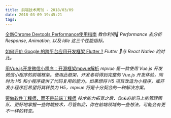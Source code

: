 ```yaml
---
title: 前端技术周刊 - 2018/03/09
date: 2018-03-09 19:45:21
tags:
---
```


[全新Chrome Devtools Performance使用指南](https://segmentfault.com/a/1190000011516068)
*教你利用 Performance 去分析 Response, Animation, 以及 Idle 这三个性能指标。*

[如何评价 Google 的跨平台应用开发框架 Flutter ?](https://www.zhihu.com/question/50156415)
*Flutter 与 React Native 的对比。*

[用Vue.js开发微信小程序：开源框架mpvue解析](https://mp.weixin.qq.com/s/fY3HMV__wiXLF1G2pOCBaA)
*mpvue 是一款使用 Vue.js 开发微信小程序的前端框架。使用此框架，开发者将得到完整的 Vue.js 开发体验，同时为 H5 和小程序提供了代码复用的能力。如果想将 H5 项目改造为小程序，或开发小程序后希望将其转换为 H5，mpvue 将是十分契合的一种解决方案。*

[要做软件工程师，而不是前端工程师](https://github.com/lcxfs1991/blog/issues/24)
*技术能力拓宽之后，你未必能马上能管理团队、更好地掌握一些跨端技术，尽管如此，你在前端领域的一些想法，可能会有更不一样的转变。*